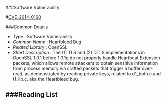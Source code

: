 ###Software Vulnerability

#[CVE-2014-0160](https://cve.mitre.org/cgi-bin/cvename.cgi?name=cve-2014-0160)

###Common Details

* *Type*              : Software Vulnerability
* *Common Name*       : Heartbleed Bug
* *Related Library*   : OpenSSL
* *Short Description* :
The (1) TLS and (2) DTLS implementations in OpenSSL 1.0.1 before 1.0.1g do not properly handle Heartbeat Extension packets, which allows remote attackers to obtain sensitive information from process memory via crafted packets that trigger a buffer over-read, as demonstrated by reading private keys, related to d1_both.c and t1_lib.c, aka the Heartbleed bug.




###Reading List
----------------------------------------------------------------------